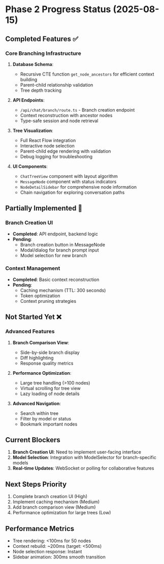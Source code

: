 # Phase 2 Progress Status (2025-08-15)

## Completed Features ✅

### Core Branching Infrastructure
1. **Database Schema**:
   - Recursive CTE function `get_node_ancestors` for efficient context building
   - Parent-child relationship validation
   - Tree depth tracking

2. **API Endpoints**:
   - `/api/chat/branch/route.ts` - Branch creation endpoint
   - Context reconstruction with ancestor nodes
   - Type-safe session and node retrieval

3. **Tree Visualization**:
   - Full React Flow integration
   - Interactive node selection
   - Parent-child edge rendering with validation
   - Debug logging for troubleshooting

4. **UI Components**:
   - `ChatTreeView` component with layout algorithm
   - `MessageNode` component with status indicators
   - `NodeDetailSidebar` for comprehensive node information
   - Chain navigation for exploring conversation paths

## Partially Implemented 🚧

### Branch Creation UI
- **Completed**: API endpoint, backend logic
- **Pending**: 
  - Branch creation button in MessageNode
  - Modal/dialog for branch prompt input
  - Model selection for new branch

### Context Management
- **Completed**: Basic context reconstruction
- **Pending**:
  - Caching mechanism (TTL: 300 seconds)
  - Token optimization
  - Context pruning strategies

## Not Started Yet ❌

### Advanced Features
1. **Branch Comparison View**:
   - Side-by-side branch display
   - Diff highlighting
   - Response quality metrics

2. **Performance Optimization**:
   - Large tree handling (>100 nodes)
   - Virtual scrolling for tree view
   - Lazy loading of node details

3. **Advanced Navigation**:
   - Search within tree
   - Filter by model or status
   - Bookmark important nodes

## Current Blockers

1. **Branch Creation UI**: Need to implement user-facing interface
2. **Model Selection**: Integration with ModelSelector for branch-specific models
3. **Real-time Updates**: WebSocket or polling for collaborative features

## Next Steps Priority

1. Complete branch creation UI (High)
2. Implement caching mechanism (Medium)
3. Add branch comparison view (Medium)
4. Performance optimization for large trees (Low)

## Performance Metrics

- Tree rendering: <100ms for 50 nodes
- Context rebuild: ~200ms (target: <500ms)
- Node selection response: Instant
- Sidebar animation: 300ms smooth transition